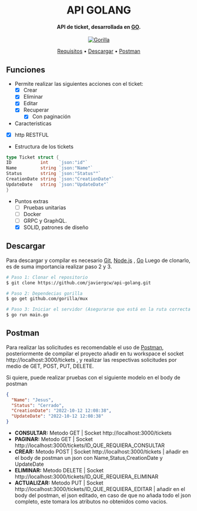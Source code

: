 <!-- # GOLANG REST API SIMPLE

# Package
* gorilla/mux: `go get github.com/gorilla/mux` -->

<h1 align="center"><!--  -->
  <b> API GOLANG </b>
  <br>
</h1>

<h4 align="center">API de ticket, desarrollada en <a href="https://go.dev" target="_blank">GO</a>.</h4>

<p align="center">
  <a href="https://github.com/gorilla/mux">
    <img src="https://camo.githubusercontent.com/a62a5e2040257dd8787001ffa5d95964d7bc77024aa2ba3d94e64ec1e151228e/68747470733a2f2f636c6f75642d63646e2e7175657374696f6e61626c652e73657276696365732f676f72696c6c612d69636f6e2d36342e706e67"
         alt="Gorilla">

</a>

</p>
<p align="center">
  <a href="#requisitos">Requisitos</a> •
  <a href="#descargar">Descargar</a> •
  <a href="#postman">Postman</a> 

</p>

## Funciones

* Permite realizar las siguientes acciones con el ticket:
    - [x] Crear
    - [x] Eliminar
    - [x] Editar
    - [x] Recuperar
        - [x] Con paginación

* Caracteristicas

- [x] http RESTFUL

* Estructura de los tickets

```go
type Ticket struct {
ID           int    `json:"id"`
Name         string `json:"Name"`
Status       string `json:"Status""`
CreationDate string `json:"CreationDate"`
UpdateDate   string `json:"UpdateDate"`
}
```

* Puntos extras
    - [ ] Pruebas unitarias
    - [ ] Docker
    - [ ] GRPC y GraphQL.
    - [X] SOLID, patrones de diseño

## Descargar

Para descargar y compilar es necesario [Git](https://git-scm.com), [Node.js](https://nodejs.org/en/download/)
, [Go](https://go.dev)
Luego de clonarlo, es de suma importancia realizar paso 2 y 3.

```bash
# Paso 1: Clonar el repositorio
$ git clone https://github.com/javiergcw/api-golang.git

# Paso 2: Dependecias gorilla 
$ go get github.com/gorilla/mux

# Paso 3: Iniciar el servidor (Asegurarse que está en la ruta correcta del proyecto)
$ go run main.go
```

## Postman

Para realizar las solicitudes es recomendable el uso de [Postman](https://www.postman.com), posteriormente de compilar
el proyecto añadir en tu workspace el socket http://localhost:3000/tickets , y realizar las respectivas solicitudes por
medio de
GET, POST, PUT, DELETE.

Si quiere, puede realizar pruebas con el siguiente modelo en el body de postman

```json lines
{
  "Name": "Jesus",
  "Status": "Cerrado",
  "CreationDate": "2022-10-12 12:08:38",
  "UpdateDate": "2022-10-12 12:08:38"
}
```

- **CONSULTAR:** Metodo GET | Socket http://localhost:3000/tickets
- **PAGINAR:** Metodo GET | Socket http://localhost:3000/tickets/ID_QUE_REQUIERA_CONSULTAR
- **CREAR:** Metodo POST | Socket http://localhost:3000/tickets | añadir en el body de postman un json con
  Name,Status,CreationDate y UpdateDate
- **ELIMINAR:** Metodo DELETE | Socket http://localhost:3000/tickets/ID_QUE_REQUIERA_ELIMINAR
- **ACTUALIZAR:** Metodo PUT | Socket http://localhost:3000/tickets/ID_QUE_REQUIERA_EDITAR | añadir en el body del
  postman, el json editado, en caso de que no añada todo el json completo, este tomara los atributos no obtenidos como vacios.

